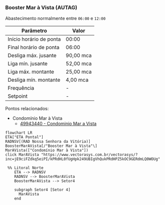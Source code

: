 
### Booster Mar à Vista (AUTAG)

Abastecimento normalmente entre `06:00` e `12:00`

| Parâmetro     | Valor |
| -------------    | ------------- |
| Início horário de ponta  | 00:00 |
| Final horário de ponta  | 06:00 |
| Desliga máx. jusante  | 90,00 mca |
| Liga mín. jusante  | 52,00 mca |
| Liga máx. montante  | 25,00 mca|
| Desliga mín. montante  | 4,00 mca|
| Frequência  | - |
| Setpoint  | - |

Pontos relacionados:
- Condomínio Mar à Vista
  - [49943440 - Condominio Mar a Vista](https://www.vectorasys.com.br/vectorasys/?inc=jE9ciFZdkq5eiPI/kPRdHL0fUgHpk249UBIgVhQukPRdHPZ5kOC9GERdmLQ0WOUg)

```mermaid
flowchart LR
ETA["ETA Pontal"]
RADNSV[(RAD Nossa Senhora da Vitória)]
BoosterMarAVista[/"Booster Mar à Vista"\]
MarAVista(["Condomínio Mar à Vista"])
click MarAVista "https://www.vectorasys.com.br/vectorasys/?inc=jE9ciFZdkq5eiPI/kPRdHL0fUgHpk249UBIgVhQukPRdHPZ5kOC9GERdmLQ0WOUg"

 %% Litoral Norte
    ETA --> RADNSV
    RADNSV --> BoosterMarAVista
    BoosterMarAVista --> Setor4

    subgraph Setor4 [Setor 4]
      MarAVista
    end
```
